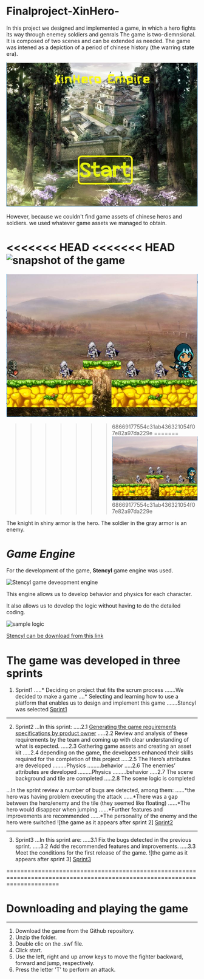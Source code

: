 # Finalproject-XinHero-

In this project we designed and implemented a game, in which a hero fights its way through enemey soldiers and genrals
The game is two-diemnsional. It is composed of two scenes and can be extended as needed.
The game was intened as a depiction of a period of chinese history (the warring state era).

![snapshot of the game](frontpage.jpg)

However, because we couldn't find game assets of chinese  heros and soldiers. we used whatever game assets we managed to obtain.

<<<<<<< HEAD
<<<<<<< HEAD
![snapshot of the game]()
=======
![snapshot of the game](gameassests.jpg)
>>>>>>> 68669177554c31ab436321054f07e82a97da229e
=======
![snapshot of the game](gameassests.jpg)
>>>>>>> 68669177554c31ab436321054f07e82a97da229e

The knight in shiny armor is the hero.
The soldier in the gray armor is an enemy.

# *Game Engine*
For the development of the game, **Stencyl** game engine was used.

![Stencyl game deveopment engine]()

This engine allows us to develop behavior and physics for each character.

It also allows us to develop the logic without having to do the detailed coding.

![sample logic]()

[Stencyl can be download from this link](http://www.stencyl.com/)

# The game was developed in three sprints

1. Sprint1
.....* Deciding on project that fits the scrum process
.......We decided to make a game
 ....* Selecting and learning how to use a platform that enables us to design and implement this game
.......Stencyl was selected
[Sprint1](https://github.com/Anesouadou/Finalproject-XinHero-/tree/Sprint-One)

-----------------------------------------------------------------
2. Sprint2
...In this sprint:
.....2.1 [Generating the game requirements specifications by product owner]()
.....2.2 Review and analysis of these requirements by the team and coming up with clear understanding of what is expected.
.....2.3 Gathering game assets and creating an asset kit
.....2.4 depending on the game, the developers enhanced their skills required for the completion of this project
.....2.5 The Hero’s attributes are developed
.........Physics
.........behavior
.....2.6 The enemies’ attributes are developed 
.........Physics
.........behavior
.....2.7 The scene background and tile are completed
.....2.8 The scene logic is completed 

...In the sprint review a number of bugs are detected, among them:
......*the hero was having problem executing the attack
......*There was a gap between the hero/enemy and the tile (they seemed like floating)
......*The hero would disappear when jumping
......*Further features and improvements are recommended
......*The personality of the enemy and the hero were switched
![the game as it appears after sprint 2]
[Sprint2](https://github.com/Anesouadou/Finalproject-XinHero-/tree/Sprint-Two)

-----------------------------------------------------------------
3. Sprint3
...In this sprint are:
.....3.1 Fix the bugs detected in the previous sprint.
.....3.2 Add the recommended features and improvements.
.....3.3 Meet the conditions for the first release of the game.
![the game as it appears after sprint 3]
[Sprint3](https://github.com/Anesouadou/Finalproject-XinHero-/tree/Sprint-Three)

===========================================================================================================================
# Downloading and playing the game
------------------------------------
1. Download the game from the Github repository.
2. Unzip the folder.
3. Double clic on the .swf file.  
4. Click start.
5. Use the left, right and up arrow keys to move the fighter backward, forward and jump, respectively.
6. Press the letter 'T' to perform an attack.   

